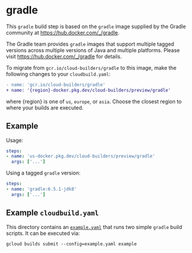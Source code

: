 # gradle

This `gradle` build step is based on the `gradle` image supplied by the Gradle
community at https://hub.docker.com/_/gradle.

The Gradle team provides `gradle` images that support multiple tagged versions
across multiple versions of Java and multiple platforms. Please visit
https://hub.docker.com/_/gradle for details.

To migrate from `gcr.io/cloud-builders/gradle` to this image, make the following
changes to your `cloudbuild.yaml`:

```diff
- name: 'gcr.io/cloud-builders/gradle'
+ name: '{region}-docker.pkg.dev/cloud-builders/preview/gradle'
```

where {region} is one of `us`, `europe`, or `asia`. Choose the closest region to
where your builds are executed.

## Example

Usage:

```yaml
steps:
- name: 'us-docker.pkg.dev/cloud-builders/preview/gradle'
  args: ['...']
```

Using a tagged `gradle` version:
```yaml
steps:
- name: 'gradle:6.5.1-jdk8'
  args: ['...']
```

## Example `cloudbuild.yaml`

This directory contains an [`example.yaml`](example.yaml) that runs two simple
`gradle` build scripts. It can be executed via:
```
gcloud builds submit --config=example.yaml example
```
